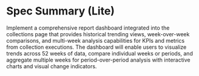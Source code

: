 # Spec Summary (Lite)

Implement a comprehensive report dashboard integrated into the collections page that provides historical trending views, week-over-week comparisons, and multi-week analysis capabilities for KPIs and metrics from collection executions. The dashboard will enable users to visualize trends across 52 weeks of data, compare individual weeks or periods, and aggregate multiple weeks for period-over-period analysis with interactive charts and visual change indicators.